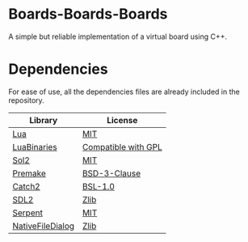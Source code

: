 # Boards-Boards-Boards
A simple but reliable implementation of a virtual board using C++.


# Dependencies
For ease of use, all the dependencies files are already included in the repository.

| Library  | License |
| ------------- | ------------- |
| [Lua](http://www.lua.org/home.html)  | [MIT](http://www.lua.org/license.html)  |
| [LuaBinaries](http://luabinaries.sourceforge.net/)  | [Compatible with GPL](http://luabinaries.sourceforge.net/license.html)  |
| [Sol2](https://github.com/ThePhD/sol2/)  | [MIT](https://github.com/ThePhD/sol2/blob/develop/LICENSE.txt)  |
| [Premake](https://github.com/premake/premake-core)  | [BSD-3-Clause](https://github.com/premake/premake-core/blob/master/LICENSE.txt)  |
| [Catch2](https://github.com/catchorg/Catch2/)  | [BSL-1.0](https://github.com/catchorg/Catch2/blob/devel/LICENSE.txt)  |
| [SDL2](https://www.libsdl.org/index.php)  | [Zlib](https://www.libsdl.org/license.php)  |
| [Serpent](https://github.com/pkulchenko/serpent) | [MIT](https://github.com/pkulchenko/serpent/blob/master/LICENSE)  |
| [NativeFileDialog](https://github.com/mlabbe/nativefiledialog)  | [Zlib](https://github.com/mlabbe/nativefiledialog/blob/master/LICENSE)  |